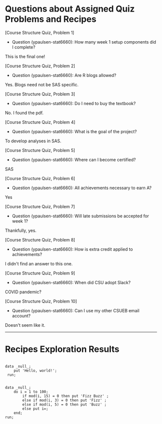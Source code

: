 
# Questions about Assigned Quiz Problems and Recipes

[Course Structure Quiz, Problem 1]
* Question (ypaulsen-stat6660): How many week 1 setup components did I complete? 

This is the final one! 

[Course Structure Quiz, Problem 2]
* Question (ypaulsen-stat6660): Are R blogs allowed? 

Yes. Blogs need not be SAS specific. 

[Course Structure Quiz, Problem 3]
* Question (ypaulsen-stat6660): Do I need to buy the textbook? 

No. I found the pdf. 

[Course Structure Quiz, Problem 4]
* Question (ypaulsen-stat6660): What is the goal of the project? 

To develop analyses in SAS. 

[Course Structure Quiz, Problem 5]
* Question (ypaulsen-stat6660): Where can I become certified? 

SAS 

[Course Structure Quiz, Problem 6]
* Question (ypaulsen-stat6660): All achievements necessary to earn A? 

Yes

[Course Structure Quiz, Problem 7]
* Question (ypaulsen-stat6660): Will late submissions be accepted for week 1?   

Thankfully, yes. 

[Course Structure Quiz, Problem 8]
* Question (ypaulsen-stat6660): How is extra credit applied to achievements? 

I didn't find an answer to this one. 

[Course Structure Quiz, Problem 9]
* Question (ypaulsen-stat6660): When did CSU adopt Slack? 

COVID pandemic?

[Course Structure Quiz, Problem 10]
* Question (ypaulsen-stat6660): Can I use my other CSUEB email account? 

Doesn't seem like it.  




***



# Recipes Exploration Results



```SAS

data _null_; 
 	put 'Hello, world!'; 
 run;

```


```SAS

data _null_; 
	do i = 1 to 100; 
		if mod(i, 15) = 0 then put 'Fizz Buzz' ; 
		else if mod(i, 3) = 0 then put 'Fizz' ; 
		else if mod(i, 5) = 0 then put 'Buzz' ; 
		else put i=; 
	end; 
run;

```